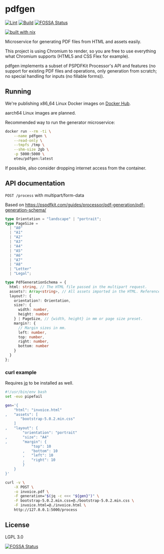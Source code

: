 # pdfgen

[![Lint](https://github.com/eteu-technologies/pdfgen/actions/workflows/lint.yml/badge.svg)](https://github.com/eteu-technologies/pdfgen/actions/workflows/lint.yml)
[![Build](https://github.com/eteu-technologies/pdfgen/actions/workflows/build.yml/badge.svg)](https://github.com/eteu-technologies/pdfgen/actions/workflows/build.yml)
[![FOSSA Status](https://app.fossa.com/api/projects/git%2Bgithub.com%2Feteu-technologies%2Fpdfgen.svg?type=shield)](https://app.fossa.com/projects/git%2Bgithub.com%2Feteu-technologies%2Fpdfgen?ref=badge_shield)

[![built with nix](https://builtwithnix.org/badge.svg)](https://builtwithnix.org)

Microservice for generating PDF files from HTML and assets easily.

This project is using Chromium to render, so you are free to use everything what Chromium supports (HTML5 and CSS Flex for example).

pdfgen implements a subset of PSPDFKit Processor's API and features (no support for existing PDF files and operations, only
generation from scratch; no special handling for inputs (no fillable forms)).

## Running

We're publishing x86_64 Linux Docker images on [Docker Hub](https://hub.docker.com/r/eteu/pdfgen).

aarch64 Linux images are planned.

Recommended way to run the generator microservice:

```bash
docker run --rm -ti \
    --name pdfgen \
    --read-only \
    --tmpfs /tmp \
    --shm-size 2gb \
    -p 5000:5000 \
    eteu/pdfgen:latest
```

If possible, also consider dropping internet access from the container.

## API documentation

`POST /process` with multipart/form-data

Based on https://pspdfkit.com/guides/processor/pdf-generation/pdf-generation-schema/

```typescript
type Orientation = "landscape" | "portrait";
type PageSize =
  | "A0"
  | "A1"
  | "A2"
  | "A3"
  | "A4"
  | "A5"
  | "A6"
  | "A7"
  | "A8"
  | "Letter"
  | "Legal";

type PdfGenerationSchema = {
  html: string, // The HTML file passed in the multipart request.
  assets?: Array<string>, // All assets imported in the HTML. Reference the name passed in the multipart request.
  layout?: {
    orientation?: Orientation,
    size?: {
      width: number,
      height: number
    } | PageSize, // {width, height} in mm or page size preset.
    margin?: {
      // Margin sizes in mm.
      left: number,
      top: number,
      right: number,
      bottom: number
    }
  }
};
```

### curl example

Requires [jq](https://stedolan.github.io/jq/) to be installed as well.

```bash
#!/usr/bin/env bash
set -euo pipefail

gen='{
    "html": "invoice.html"
,   "assets": [
       "bootstrap-5.0.2.min.css"
    ]
,   "layout": {
        "orientation": "portrait"
,       "size": "A4"
,       "margin": {
            "top": 10
        ,   "bottom": 10
        ,   "left": 10
        ,   "right": 10
        }
    }
}'

curl -v \
    -X POST \
    -o invoice.pdf \
    -F generation="$(jq -c <<< "${gen}")" \
    -F bootstrap-5.0.2.min.css=@./bootstrap-5.0.2.min.css \
    -F invoice.html=@./invoice.html \
	http://127.0.0.1:5000/process
```

## License

LGPL 3.0


[![FOSSA Status](https://app.fossa.com/api/projects/git%2Bgithub.com%2Feteu-technologies%2Fpdfgen.svg?type=large)](https://app.fossa.com/projects/git%2Bgithub.com%2Feteu-technologies%2Fpdfgen?ref=badge_large)
